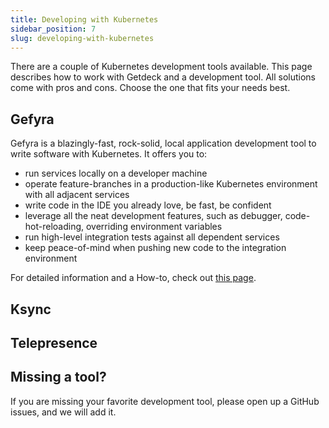 ```yaml
---
title: Developing with Kubernetes
sidebar_position: 7
slug: developing-with-kubernetes
---
```

There are a couple of Kubernetes development tools available. This page describes how to work with Getdeck
and a development tool. All solutions come with pros and cons. Choose the one that fits your needs best.

## Gefyra
Gefyra is a blazingly-fast, rock-solid, local application development tool to write software with Kubernetes.
It offers you to:

* run services locally on a developer machine
* operate feature-branches in a production-like Kubernetes environment with all adjacent services
* write code in the IDE you already love, be fast, be confident
* leverage all the neat development features, such as debugger, code-hot-reloading, overriding environment variables
* run high-level integration tests against all dependent services
* keep peace-of-mind when pushing new code to the integration environment

For detailed information and a How-to, check out [this page](/guides/getdeck-with-gefyra/).

## Ksync

## Telepresence

## Missing a tool?
If you are missing your favorite development tool, please open up a GitHub issues, and we will add it.